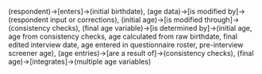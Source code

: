 (respondent)->[enters]->(initial birthdate), (age data)->[is modified by]->(respondent input or corrections), (initial age)->[is modified through]->(consistency checks), (final age variable)->[is determined by]->(initial age, age from consistency checks, age calculated from raw birthdate, final edited interview date, age entered in questionnaire roster, pre-interview screener age), (age entries)->[are a result of]->(consistency checks), (final age)->[integrates]->(multiple age variables)